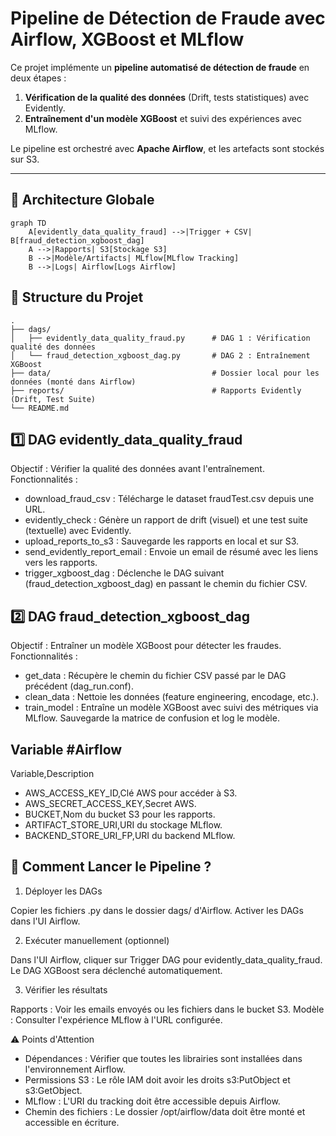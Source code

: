 # Pipeline de Détection de Fraude avec Airflow, XGBoost et MLflow

Ce projet implémente un **pipeline automatisé de détection de fraude** en deux étapes :
1. **Vérification de la qualité des données** (Drift, tests statistiques) avec Evidently.
2. **Entraînement d'un modèle XGBoost** et suivi des expériences avec MLflow.

Le pipeline est orchestré avec **Apache Airflow**, et les artefacts sont stockés sur S3.

---

## 📌 Architecture Globale

```mermaid
graph TD
    A[evidently_data_quality_fraud] -->|Trigger + CSV| B[fraud_detection_xgboost_dag]
    A -->|Rapports| S3[Stockage S3]
    B -->|Modèle/Artifacts| MLflow[MLflow Tracking]
    B -->|Logs| Airflow[Logs Airflow]

```


## 📂 Structure du Projet

```
.
├── dags/
│   ├── evidently_data_quality_fraud.py      # DAG 1 : Vérification qualité des données
│   └── fraud_detection_xgboost_dag.py       # DAG 2 : Entraînement XGBoost
├── data/                                    # Dossier local pour les données (monté dans Airflow)
├── reports/                                 # Rapports Evidently (Drift, Test Suite)
└── README.md

```

## 1️⃣ DAG evidently_data_quality_fraud

Objectif : Vérifier la qualité des données avant l'entraînement.
Fonctionnalités :

- download_fraud_csv : Télécharge le dataset fraudTest.csv depuis une URL.
- evidently_check : Génère un rapport de drift (visuel) et une test suite (textuelle) avec Evidently.
- upload_reports_to_s3 : Sauvegarde les rapports en local et sur S3.
- send_evidently_report_email : Envoie un email de résumé avec les liens vers les rapports.
- trigger_xgboost_dag : Déclenche le DAG suivant (fraud_detection_xgboost_dag) en passant le chemin du fichier CSV.

## 2️⃣ DAG fraud_detection_xgboost_dag
Objectif : Entraîner un modèle XGBoost pour détecter les fraudes.
Fonctionnalités :

- get_data : Récupère le chemin du fichier CSV passé par le DAG précédent (dag_run.conf).
- clean_data : Nettoie les données (feature engineering, encodage, etc.).
- train_model : Entraîne un modèle XGBoost avec suivi des métriques via MLflow. Sauvegarde la matrice de confusion et log le modèle.

## Variable #Airflow

Variable,Description
- AWS_ACCESS_KEY_ID,Clé AWS pour accéder à S3.
- AWS_SECRET_ACCESS_KEY,Secret AWS.
- BUCKET,Nom du bucket S3 pour les rapports.
- ARTIFACT_STORE_URI,URI du stockage MLflow.
- BACKEND_STORE_URI_FP,URI du backend MLflow.

## 🔧 Comment Lancer le Pipeline ?
1. Déployer les DAGs

Copier les fichiers .py dans le dossier dags/ d'Airflow.
Activer les DAGs dans l'UI Airflow.

2. Exécuter manuellement (optionnel)

Dans l'UI Airflow, cliquer sur Trigger DAG pour evidently_data_quality_fraud.
Le DAG XGBoost sera déclenché automatiquement.

3. Vérifier les résultats

Rapports : Voir les emails envoyés ou les fichiers dans le bucket S3.
Modèle : Consulter l'expérience MLflow à l'URL configurée.


⚠️ Points d'Attention

- Dépendances : Vérifier que toutes les librairies sont installées dans l'environnement Airflow.
- Permissions S3 : Le rôle IAM doit avoir les droits s3:PutObject et s3:GetObject.
- MLflow : L'URI du tracking doit être accessible depuis Airflow.
- Chemin des fichiers : Le dossier /opt/airflow/data doit être monté et accessible en écriture.